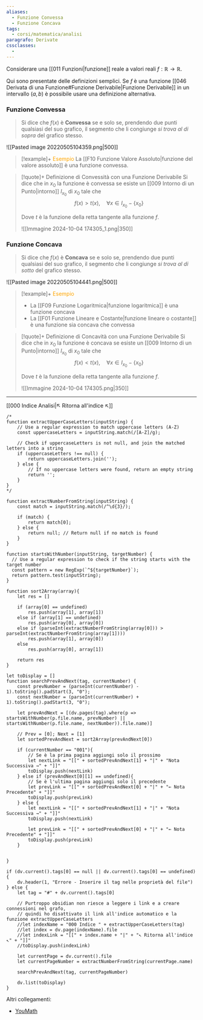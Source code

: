 ```yaml
---
aliases: 
  - Funzione Convessa
  - Funzione Concava
tags:
  - corsi/matematica/analisi
paragrafo: Derivate
cssclasses:
  - 
---
```

Considerare una [[011 Funzioni|funzione]] reale a valori reali $f:\mathbb{R}\to \mathbb{R}$.

Qui sono presentate delle definizioni semplici.
Se $f$ è una funzione [[046 Derivata di una Funzione#Funzione Derivabile|Funzione Derivabile]] in un intervallo $(a,b)$ è possibile usare una definizione alternativa.

### Funzione Convessa
>Si dice che $f(x)$ è **Convessa** se e solo se, prendendo due punti qualsiasi del suo grafico, il segmento che li congiunge *si trova al di sopra* del grafico stesso.

![[Pasted image 20220505104359.png|500]]


> [!example]+ <font color="orange">Esempio</font>
>La [[F10 Funzione Valore Assoluto|funzione del valore assoluto]] è una funzione convessa.


> [!quote]+ Definizione di Convessità con una Funzione Derivabile 
>Si dice che in $x_0$ la funzione è convessa se esiste un [[009 Intorno di un Punto|intorno]] $I_{x_0}$ di $x_0$ tale che $$f(x)> t(x),\quad \forall x\in I_{x_0}-\{x_0\}$$
>
>Dove $t$ è la funzione della retta tangente alla funzione $f$.
>
>![[Immagine 2024-10-04 174305_1.png|350]]

### Funzione Concava
>Si dice che $f(x)$ è **Concava** se e solo se, prendendo due punti qualsiasi del suo grafico, il segmento che li congiunge *si trova al di sotto* del grafico stesso.

![[Pasted image 20220505104441.png|500]]

> [!example]+ <font color="orange">Esempio</font>
> - La [[F09 Funzione Logaritmica|funzione logaritmica]] è una funzione concava
> - La [[F01 Funzione Lineare e Costante|funzione lineare o costante]] è una funzione sia concava che convessa

> [!quote]+ Definizione di Concavità con una Funzione Derivabile 
>Si dice che in $x_0$ la funzione è concava se esiste un [[009 Intorno di un Punto|intorno]] $I_{x_0}$ di $x_0$ tale che $$f(x)< t(x),\quad \forall x\in I_{x_0}-\{x_0\}$$
>
>Dove $t$ è la funzione della retta tangente alla funzione $f$.
>
>![[Immagine 2024-10-04 174305.png|350]]








___
[[000 Indice Analisi|↖ Ritorna all'indice ↖]]

```dataviewjs
/*
function extractUpperCaseLetters(inputString) {
	// Use a regular expression to match uppercase letters (A-Z)
	const uppercaseLetters = inputString.match(/[A-Z]/g);
	
	// Check if uppercaseLetters is not null, and join the matched letters into a string
	if (uppercaseLetters !== null) {
		return uppercaseLetters.join('');
	} else {
	    // If no uppercase letters were found, return an empty string
	    return '';
	}
}
*/

function extractNumberFromString(inputString) {
	const match = inputString.match(/^\d{3}/);
	
	if (match) {
		return match[0];
	} else {
		return null; // Return null if no match is found
	}
}

function startsWithNumber(inputString, targetNumber) {
  // Use a regular expression to check if the string starts with the target number
  const pattern = new RegExp(`^${targetNumber}`);
  return pattern.test(inputString);
}

function sort2Array(array){
	let res = []
	
	if (array[0] == undefined)
		res.push(array[1], array[1])
	else if (array[1] == undefined)
		res.push(array[0], array[0])
	else if (parseInt(extractNumberFromString(array[0])) > parseInt(extractNumberFromString(array[1])))
		res.push(array[1], array[0])
	else
		res.push(array[0], array[1])
	
	return res
}

let toDisplay = []
function searchPrevAndNext(tag, currentNumber) {
	const prevNumber = (parseInt(currentNumber) - 1).toString().padStart(3, "0");
	const nextNumber = (parseInt(currentNumber) + 1).toString().padStart(3, "0");
	
	let prevAndNext = [(dv.pages(tag).where(p => startsWithNumber(p.file.name, prevNumber) || startsWithNumber(p.file.name, nextNumber)).file.name)]
	
	// Prev = [0]; Next = [1]
	let sortedPrevAndNext = sort2Array(prevAndNext[0])
	
	if (currentNumber == "001"){ 
		// Se è la prima pagina aggiungi solo il prossimo
		let nextLink = "[[" + sortedPrevAndNext[1] + "|" + "Nota Successiva →" + "]]"
		toDisplay.push(nextLink)
	} else if (prevAndNext[0][1] == undefined){
		// Se è l'ultima pagina aggiungi solo il precedente
		let prevLink = "[[" + sortedPrevAndNext[0] + "|" + "← Nota Precedente" + "]]"
		toDisplay.push(prevLink)
	} else {
		let nextLink = "[[" + sortedPrevAndNext[1] + "|" + "Nota Successiva →" + "]]"
		toDisplay.push(nextLink)
		
		let prevLink = "[[" + sortedPrevAndNext[0] + "|" + "← Nota Precedente" + "]]"
		toDisplay.push(prevLink)
	}
	
	
}

if (dv.current().tags[0] == null || dv.current().tags[0] == undefined){
	dv.header(1, "Errore - Inserire il tag nelle proprietà del file")
} else {
	let tag = "#" + dv.current().tags[0]

	// Purtroppo obsidian non riesce a leggere i link e a creare connessioni nel grafo,
	// quindi ho disattivato il link all'indice automatico e la funzione extractUpperCaseLetters
	//let indexName = "000 Indice " + extractUpperCaseLetters(tag)
	//let index = dv.page(indexName).file
	//let indexLink = "[[" + index.name + "|" + "↖ Ritorna all'indice ↖" + "]]"
	//toDisplay.push(indexLink)
	
	let currentPage = dv.current().file
	let currentPageNumber = extractNumberFromString(currentPage.name)
	
	searchPrevAndNext(tag, currentPageNumber)
	
	dv.list(toDisplay)
}
```

Altri collegamenti: 
- [YouMath](https://www.youmath.it/lezioni/analisi-matematica/derivate/2297-teoremi-derivata-seconda.html)